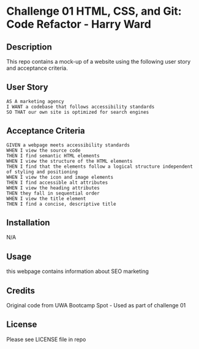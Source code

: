 # Challenge 01 HTML, CSS, and Git: Code Refactor - Harry Ward

## Description

This repo contains a mock-up of a website using the following user story and acceptance criteria.

## User Story

```
AS A marketing agency
I WANT a codebase that follows accessibility standards
SO THAT our own site is optimized for search engines
```

## Acceptance Criteria

```
GIVEN a webpage meets accessibility standards
WHEN I view the source code
THEN I find semantic HTML elements
WHEN I view the structure of the HTML elements
THEN I find that the elements follow a logical structure independent of styling and positioning
WHEN I view the icon and image elements
THEN I find accessible alt attributes
WHEN I view the heading attributes
THEN they fall in sequential order
WHEN I view the title element
THEN I find a concise, descriptive title
```

## Installation

N/A

## Usage

this webpage contains information about SEO marketing

## Credits

Original code from UWA Bootcamp Spot - Used as part of challenge 01

## License

Please see LICENSE file in repo



